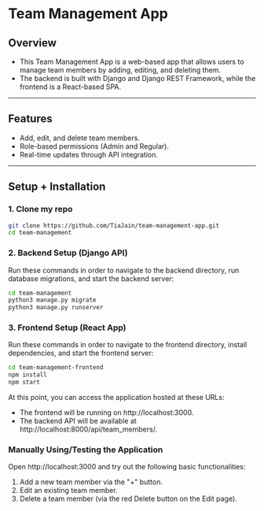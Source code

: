 # Team Management App

## Overview
- This Team Management App is a web-based app that allows users to manage team members by adding, editing, and deleting them. 
- The backend is built with Django and Django REST Framework, while the frontend is a React-based SPA.

---

## Features
- Add, edit, and delete team members.
- Role-based permissions (Admin and Regular).
- Real-time updates through API integration.

---

## Setup + Installation

### 1. Clone my repo
```bash
git clone https://github.com/TiaJain/team-management-app.git
cd team-management
```

### 2. Backend Setup (Django API)
Run these commands in order to navigate to the backend directory, run database migrations, and start the backend server:

```bash
cd team-management
python3 manage.py migrate
python3 manage.py runserver
```

### 3. Frontend Setup (React App)
Run these commands in order to navigate to the frontend directory, install dependencies, and start the frontend server:

```bash
cd team-management-frontend
npm install
npm start
```

At this point, you can access the application hosted at these URLs:
- The frontend will be running on http://localhost:3000.
- The backend API will be available at http://localhost:8000/api/team_members/.

### Manually Using/Testing the Application
Open http://localhost:3000 and try out the following basic functionalities:
1. Add a new team member via the "+" button.
2. Edit an existing team member.
3. Delete a team member (via the red Delete button on the Edit page).
